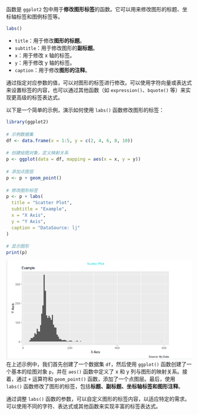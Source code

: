 函数是 `ggplot2` 包中用于**修改图形标签**的函数。它可以用来修改图形的标题、坐标轴标签和图例标签等。
```R
labs()
```
- `title`：用于修改**图形的标题**。
- `subtitle`：用于修改图形的**副标题**。
- `x`：用于修改 x 轴的标签。
- `y`：用于修改 y 轴的标签。
- `caption`：用于修改**图形的注释**。

通过指定对应参数的值，可以对图形的标签进行修改。可以使用字符向量或表达式来设置标签的内容，也可以通过其他函数（如 `expression()`、`bquote()` 等）来实现更高级的标签表达式。

以下是一个简单的示例，演示如何使用 `labs()` 函数修改图形的标签：

```R
library(ggplot2)

# 示例数据集
df <- data.frame(x = 1:5, y = c(2, 4, 6, 8, 10))

# 创建绘图对象，定义映射关系
p <- ggplot(data = df, mapping = aes(x = x, y = y))

# 添加点图层
p <- p + geom_point()

# 修改图形标签
p <- p + labs(
  title = "Scatter Plot",
  subtitle = "Example",
  x = "X Axis",
  y = "Y Axis",
  caption = "DataSource: lj"
)

# 显示图形
print(p)
```
![Pasted image 20231018163031](attachments/Pasted%20image%2020231018163031.png)
在上述示例中，我们首先创建了一个数据集 `df`，然后使用 `ggplot()` 函数创建了一个基本的绘图对象 `p`，并在 `aes()` 函数中定义了 x 和 y 列与图形的映射关系。接着，通过 `+` 运算符和 `geom_point()` 函数，添加了一个点图层。最后，使用 `labs()` 函数修改了图形的标签，包括**标题、副标题、坐标轴标签和图形注释**。

通过调整 `labs()` 函数的参数，可以自定义图形的标签内容，以适应特定的需求。可以使用不同的字符、表达式或其他函数来实现丰富的标签表达式。